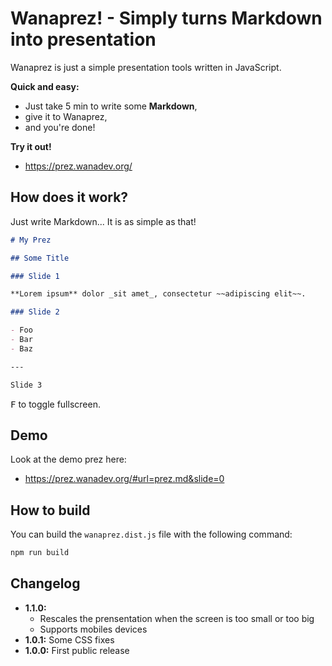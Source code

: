 # Wanaprez! - Simply turns Markdown into presentation

Wanaprez is just a simple presentation tools written in JavaScript.

**Quick and easy:**

- Just take 5 min to write some **Markdown**,
- give it to Wanaprez,
- and you're done!

**Try it out!**

- <https://prez.wanadev.org/>

## How does it work?

Just write Markdown... It is as simple as that!

```markdown
# My Prez

## Some Title

### Slide 1

**Lorem ipsum** dolor _sit amet_, consectetur ~~adipiscing elit~~.

### Slide 2

- Foo
- Bar
- Baz

---

Slide 3
```

<kbd>F</kbd> to toggle fullscreen.

## Demo

Look at the demo prez here:

- <https://prez.wanadev.org/#url=prez.md&slide=0>

## How to build

You can build the `wanaprez.dist.js` file with the following command:

```javascript
npm run build
```

## Changelog

- **1.1.0:**
  - Rescales the prensentation when the screen is too small or too big
  - Supports mobiles devices
- **1.0.1:** Some CSS fixes
- **1.0.0:** First public release
